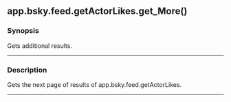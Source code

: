 app.bsky.feed.getActorLikes.get_More()
--------------------------------------




### Synopsis
Gets additional results.



---


### Description

Gets the next page of results of app.bsky.feed.getActorLikes.



---
